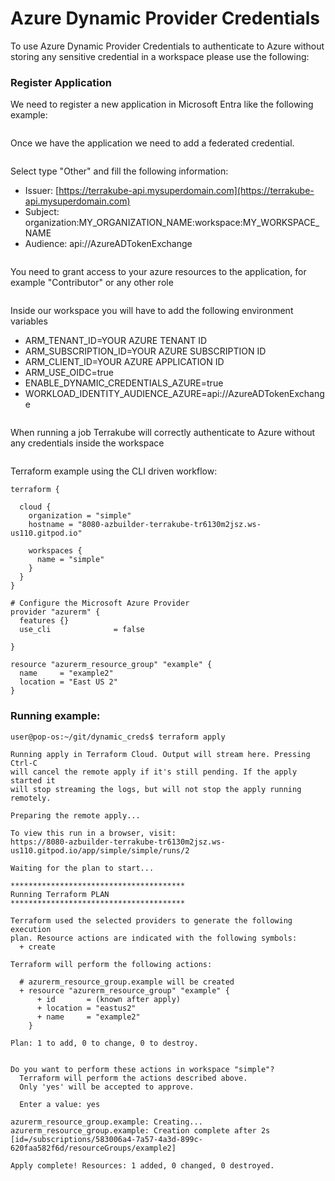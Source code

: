 # Azure Dynamic Provider Credentials

To use Azure Dynamic Provider Credentials to authenticate to Azure without storing any sensitive credential in a workspace please use the following:

### Register Application

We need to register a new application in Microsoft Entra like the following example:

<figure><img src="../../../.gitbook/assets/image.png" alt=""><figcaption></figcaption></figure>

Once we have the application we need to add a federated credential.

<figure><img src="../../../.gitbook/assets/image (1).png" alt=""><figcaption></figcaption></figure>

Select type "Other" and fill the following information:

* Issuer: [https://terrakube-api.mysuperdomain.com](https://terrakube-api.mysuperdomain.com)
* Subject: organization:MY\_ORGANIZATION\_NAME:workspace:MY\_WORKSPACE\_NAME
* Audience: api://AzureADTokenExchange

<figure><img src="../../../.gitbook/assets/image (2).png" alt=""><figcaption></figcaption></figure>

You need to grant access to your azure resources to the application, for example "Contributor" or any other role

<figure><img src="../../../.gitbook/assets/image (3).png" alt=""><figcaption></figcaption></figure>

Inside our workspace you will have to add the following environment variables

* ARM\_TENANT\_ID=YOUR AZURE TENANT ID
* ARM\_SUBSCRIPTION\_ID=YOUR AZURE SUBSCRIPTION ID
* ARM\_CLIENT\_ID=YOUR AZURE APPLICATION ID
* ARM\_USE\_OIDC=true
* ENABLE\_DYNAMIC\_CREDENTIALS\_AZURE=true
* WORKLOAD\_IDENTITY\_AUDIENCE\_AZURE=api://AzureADTokenExchange

<figure><img src="../../../.gitbook/assets/image (4).png" alt=""><figcaption></figcaption></figure>

When running a job Terrakube will correctly authenticate to Azure without any credentials inside the workspace

<figure><img src="../../../.gitbook/assets/image (5).png" alt=""><figcaption></figcaption></figure>

Terraform example using the CLI driven workflow:

```
terraform {

  cloud {
    organization = "simple"
    hostname = "8080-azbuilder-terrakube-tr6130m2jsz.ws-us110.gitpod.io"

    workspaces {
      name = "simple"
    }
  }
}

# Configure the Microsoft Azure Provider
provider "azurerm" {
  features {}
  use_cli              = false

}

resource "azurerm_resource_group" "example" {
  name     = "example2"
  location = "East US 2"
}
```

### Running example:

```
user@pop-os:~/git/dynamic_creds$ terraform apply

Running apply in Terraform Cloud. Output will stream here. Pressing Ctrl-C
will cancel the remote apply if it's still pending. If the apply started it
will stop streaming the logs, but will not stop the apply running remotely.

Preparing the remote apply...

To view this run in a browser, visit:
https://8080-azbuilder-terrakube-tr6130m2jsz.ws-us110.gitpod.io/app/simple/simple/runs/2

Waiting for the plan to start...

***************************************
Running Terraform PLAN
***************************************

Terraform used the selected providers to generate the following execution
plan. Resource actions are indicated with the following symbols:
  + create

Terraform will perform the following actions:

  # azurerm_resource_group.example will be created
  + resource "azurerm_resource_group" "example" {
      + id       = (known after apply)
      + location = "eastus2"
      + name     = "example2"
    }

Plan: 1 to add, 0 to change, 0 to destroy.


Do you want to perform these actions in workspace "simple"?
  Terraform will perform the actions described above.
  Only 'yes' will be accepted to approve.

  Enter a value: yes

azurerm_resource_group.example: Creating...
azurerm_resource_group.example: Creation complete after 2s [id=/subscriptions/583006a4-7a57-4a3d-899c-620faa582f6d/resourceGroups/example2]

Apply complete! Resources: 1 added, 0 changed, 0 destroyed.
```
